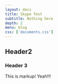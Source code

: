 ```yaml
---
layout: docs
title: Skype Test
subtitle: Nothing here
depth: 2
menu: blog
css: ['documents.css']
---
```


## Header2
### Header 3

This is markup!  Yeah!!!
